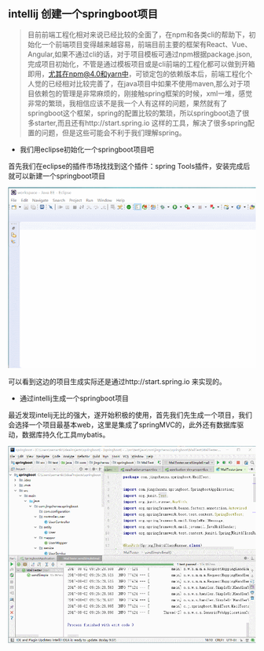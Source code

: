 ## intellij 创建一个springboot项目

> 目前前端工程化相对来说已经比较的全面了，在npm和各类cli的帮助下，初始化一个前端项目变得越来越容易，前端目前主要的框架有React、Vue、Angular,如果不通过cli的话，对于项目模板可通过npm根据package.json,完成项目初始化，不管是通过模板项目或是cli前端的工程化都可以做到开箱即用，尤其在npm@4.0和yarn中，可锁定包的依赖版本后，前端工程化个人觉的已经相对比较完善了，在java项目中如果不使用maven,那么对于项目依赖包的管理是非常麻烦的，刚接触spring框架的时候，xml一堆，感觉非常的繁琐，我相信应该不是我一个人有这样的问题，果然就有了springboot这个框架，spring的配置比较的繁琐，所以springboot造了很多starter,而且还有http://start.spring.io 这样的工具，解决了很多spring配置的问题，但是这些可能会不利于我们理解spring。

- 我们用eclipse初始化一个springboot项目吧

首先我们在eclipse的插件市场找找到这个插件：spring Tools插件，安装完成后就可以新建一个springboot项目

![](/img/springboot/springboot1.gif)

可以看到这边的项目生成实际还是通过http://start.spring.io 来实现的。

- 通过intellij生成一个springboot项目

最近发现intelij无比的强大，遂开始积极的使用，首先我们先生成一个项目，我们会选择一个项目最基本web，这里是集成了springMVC的，此外还有数据库驱动，数据库持久化工具mybatis。


![](/img/springboot/springboot2.gif)